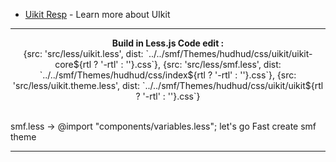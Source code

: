 
* [Uikit Resp](http://getuikit.com) - Learn more about UIkit

---

<p align="center">
  <b>Build in Less.js Code edit : </b>
  <br>
	{src: 'src/less/uikit.less', dist: `../../smf/Themes/hudhud/css/uikit/uikit-core${rtl ? '-rtl' : ''}.css`},
	{src: 'src/less/smf.less', dist: `../../smf/Themes/hudhud/css/index${rtl ? '-rtl' : ''}.css`},
	{src: 'src/less/uikit.theme.less', dist: `../../smf/Themes/hudhud/css/uikit/uikit${rtl ? '-rtl' : ''}.css`}
  <br><br>

  smf.less -> @import "components/variables.less";  let's go Fast create smf theme
</p>

---